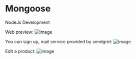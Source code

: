 # Mongoose

NodeJs Development

Web preview:
![image](https://user-images.githubusercontent.com/71302562/190308036-283a6629-5031-424d-a5d7-162a11e9bf3b.png)


You can sign up, mail service provided by sendgrid:
![image](https://user-images.githubusercontent.com/71302562/190308133-0c71ee5e-d524-4a67-bebb-c0d6c8cd7c7b.png)


Edit a product:
![image](https://user-images.githubusercontent.com/71302562/190308236-a7fc0019-29b6-4938-8715-3e418e2481a2.png)
